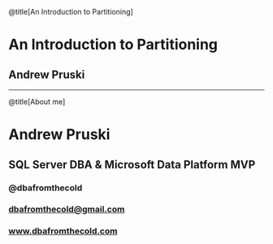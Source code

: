 @title[An Introduction to Partitioning]

# An Introduction to Partitioning

## Andrew Pruski

---

@title[About me]

# Andrew Pruski

## SQL Server DBA & Microsoft Data Platform MVP

### @dbafromthecold
### dbafromthecold@gmail.com
### www.dbafromthecold.com
